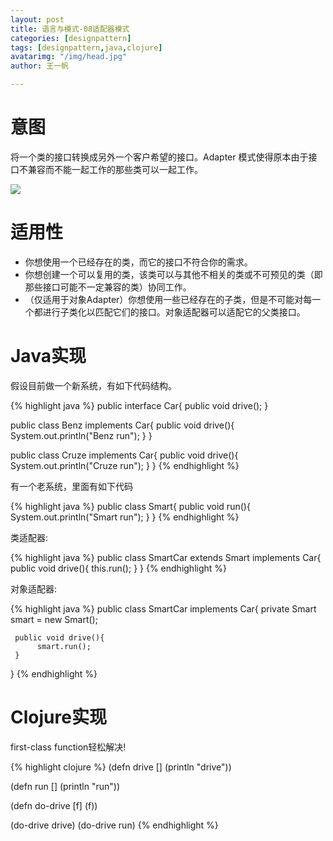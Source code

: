```yaml
---
layout: post
title: 语言与模式-08适配器模式
categories: [designpattern]
tags: [designpattern,java,clojure]
avatarimg: "/img/head.jpg"
author: 王一帆

---
```

# 意图

将一个类的接口转换成另外一个客户希望的接口。Adapter 模式使得原本由于接口不兼容而不能一起工作的那些类可以一起工作。

![]({{site.CDN_PATH}}/assets/designpattern/adapter.jpg)

# 适用性

- 你想使用一个已经存在的类，而它的接口不符合你的需求。
- 你想创建一个可以复用的类，该类可以与其他不相关的类或不可预见的类（即那些接口可能不一定兼容的类）协同工作。
- （仅适用于对象Adapter）你想使用一些已经存在的子类，但是不可能对每一个都进行子类化以匹配它们的接口。对象适配器可以适配它的父类接口。

# Java实现

假设目前做一个新系统，有如下代码结构。

{% highlight java %}
public interface Car{
     public void drive();
}

public class Benz implements Car{
     public void drive(){
          System.out.println("Benz run");
     }
}

public class Cruze implements Car{
     public void drive(){
          System.out.println("Cruze run");
     }
}
{% endhighlight %}

有一个老系统，里面有如下代码

{% highlight java %}
public class Smart{
     public void run(){
         System.out.println("Smart run");
     }
}
{% endhighlight %}

<!-- more -->

类适配器:

{% highlight java %}
public class SmartCar extends Smart implements Car{
      public void drive(){
           this.run();
      }
}
{% endhighlight %}

对象适配器:

{% highlight java %}
public class SmartCar implements Car{
     private Smart smart = new Smart();

     public void drive(){
          smart.run();
     }
}
{% endhighlight %}

# Clojure实现

first-class function轻松解决!

{% highlight clojure %}
(defn drive []
  (println "drive"))

(defn run []
  (println "run"))

(defn do-drive [f]
  (f))

(do-drive drive)
(do-drive run)
{% endhighlight %}
